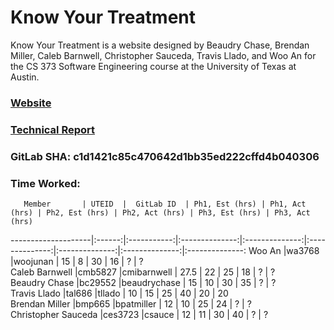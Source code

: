 # Know Your Treatment

Know Your Treatment is a website designed by Beaudry Chase, Brendan Miller, Caleb Barnwell, Christopher Sauceda, Travis Llado, and Woo An for the CS 373 Software Engineering course at the University of Texas at Austin.

### [Website](http://www.knowyourtreatment.com)

### [Technical Report](https://knowyourtreatment.gitbook.io/project)

### GitLab SHA: c1d1421c85c470642d1bb35ed222cffd4b040306

### Time Worked:

       Member       | UTEID  |  GitLab ID  | Ph1, Est (hrs) | Ph1, Act (hrs) | Ph2, Est (hrs) | Ph2, Act (hrs) | Ph3, Est (hrs) | Ph3, Act (hrs) 
--------------------|:------:|:-----------:|:--------------:|:--------------:|:--------------:|:--------------:|:--------------:|:--------------:
Woo An              |wa3768  |woojunan     |       15       |        8       |       30       |       16       |        ?       |        ?       
Caleb Barnwell      |cmb5827 |cmibarnwell  |       27.5     |       22       |       25       |       18       |        ?       |        ?       
Beaudry Chase       |bc29552 |beaudrychase |       15       |       10       |       30       |       35       |        ?       |        ?       
Travis Llado        |tal686  |tllado       |       10       |       15       |       25       |       40       |       20       |       20       
Brendan Miller      |bmp665  |bpatmiller   |       12       |       10       |       25       |       24       |        ?       |        ?       
Christopher Sauceda |ces3723 |csauce       |       12       |       11       |       30       |       40       |        ?       |        ?       